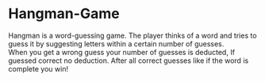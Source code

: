 # Hangman-Game
Hangman is a word-guessing game. The player thinks of a word and tries to guess it by suggesting letters within a certain number of guesses.  
When you get a wrong guess your number of guesses is deducted, If guessed correct no deduction. 
After all correct guesses like if the word is complete you win!

